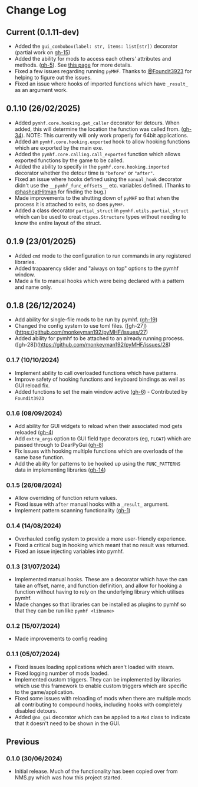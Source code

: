 # Change Log

## Current (0.1.11-dev)

- Added the `gui_combobox(label: str, items: list[str])` decorator (partial work on [gh-15](https://github.com/monkeyman192/pyMHF/issues/15))
- Added the ability for mods to access each others' attributes and methods. ([gh-5](https://github.com/monkeyman192/pyMHF/issues/5)). See [this page](inter_mod_functionality.md) for more details.
- Fixed a few issues regarding running `pyMHF`. Thanks to [@Foundit3923](https://github.com/Foundit3923) for helping to figure out the issues.
- Fixed an issue where hooks of imported functions which have `_result_` as an argument work.

## 0.1.10 (26/02/2025)

- Added `pymhf.core.hooking.get_caller` decorator for detours. When added, this will determine the location the function was called from. ([gh-34](https://github.com/monkeyman192/pyMHF/issues/34)). NOTE: This currently will only work properly for 64bit applications.
- Added an `pymhf.core.hooking.exported` hook to allow hooking functions which are exported by the main exe.
- Added the `pymhf.core.calling.call_exported` function which allows exported functions by the game to be called.
- Added the ability to specify in the `pymhf.core.hooking.imported` decorator whether the detour time is `"before"` or `"after"`.
- Fixed an issue where hooks defined using the `manual_hook` decorator didn't use the `__pymhf_func_offsets__` etc. variables defined. (Thanks to [@hashcatHitman](https://www.github.com/hashcatHitman) for finding the bug.)
- Made improvements to the shutting down of `pyMHF` so that when the process it is attached to exits, so does `pyMHF`.
- Added a class decorator `partial_struct` in `pymhf.utils.partial_struct` which can be used to creat `ctypes.Structure` types without needing to know the entire layout of the struct.

## 0.1.9 (23/01/2025)

- Added `cmd` mode to the configuration to run commands in any registered libraries.
- Added trapaarency slider and "always on top" options to the pymhf window.
- Made a fix to manual hooks which were being declared with a pattern and name only.

## 0.1.8 (26/12/2024)

- Add ability for single-file mods to be run by pymhf. ([gh-19](https://github.com/monkeyman192/pyMHF/issues/19))
- Changed the config system to use toml files. ([gh-27])(https://github.com/monkeyman192/pyMHF/issues/27)
- Added ability for pymhf to be attached to an already running process. ([gh-28])(https://github.com/monkeyman192/pyMHF/issues/28)

### 0.1.7 (10/10/2024)

- Implement ability to call overloaded functions which have patterns.
- Improve safety of hooking functions and keyboard bindings as well as GUI reload fix.
- Added functions to set the main window active ([gh-6](https://github.com/monkeyman192/pyMHF/issues/6)) - Contributed by `Foundit3923`

### 0.1.6 (08/09/2024)

- Add ability for GUI widgets to reload when their associated mod gets reloaded ([gh-4](https://github.com/monkeyman192/pyMHF/issues/4))
- Add `extra_args` option to GUI field type decorators (eg, `FLOAT`) which are passed through to DearPyGui ([gh-8](https://github.com/monkeyman192/pyMHF/issues/8))
- Fix issues with hooking multiple functions which are overloads of the same base function.
- Add the ability for patterns to be hooked up using the `FUNC_PATTERNS` data in implementing libraries ([gh-14](https://github.com/monkeyman192/pyMHF/issues/14))

### 0.1.5 (26/08/2024)

- Allow overriding of function return values.
- Fixed issue with `after` manual hooks with a `_result_` argument.
- Implement pattern scanning functionality ([gh-1](https://github.com/monkeyman192/pyMHF/issues/1))

### 0.1.4 (14/08/2024)

- Overhauled config system to provide a more user-friendly experience.
- Fixed a critical bug in hooking which meant that no result was returned.
- Fixed an issue injecting variables into pymhf.

### 0.1.3 (31/07/2024)

- Implemented manual hooks. These are a decorator which have the can take an offset, name, and function definition, and allow for hooking a function without having to rely on the underlying library which utilises pymhf.
- Made changes so that libraries can be installed as plugins to pymhf so that they can be run like `pymhf <libname>`

### 0.1.2 (15/07/2024)

- Made improvements to config reading

### 0.1.1 (05/07/2024)

- Fixed issues loading applications which aren't loaded with steam.
- Fixed logging number of mods loaded.
- Implemented custom triggers. They can be implemented by libraries which use this framework to enable custom triggers which are specific to the game/application.
- Fixed some issues with reloading of mods when there are multiple mods all contributing to compound hooks, including hooks with completely disabled detours.
- Added `@no_gui` decorator which can be applied to a `Mod` class to indicate that it doesn't need to be shown in the GUI.

## Previous

### 0.1.0 (30/06/2024)

- Initial release. Much of the functionality has been copied over from NMS.py which was how this project started.
